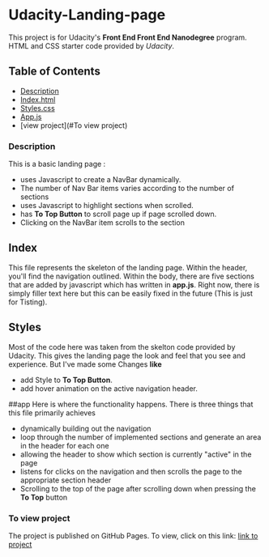 # Udacity-Landing-page
This project is for Udacity's **Front End Front End Nanodegree** program. 
HTML and CSS starter code provided by *Udacity*.

## Table of Contents

* [Description](#Description)
* [Index.html](#Index)
* [Styles.css](#Styles)
* [App.js](#app)
* [view project](#To view project)

### Description

This is a basic landing page :
* uses Javascript to create a NavBar dynamically.
* The number of Nav Bar items varies according to the number of sections
* uses Javascript to highlight sections when scrolled.
* has **To Top Button** to scroll page up if page scrolled down.
* Clicking on the NavBar item scrolls to the section

## Index
This file represents the skeleton of the landing page. Within the header, you'll find the navigation outlined. Within the body, there are five sections that are added by javascript which has written in **app.js**.
Right now, there is simply filler text here but this can be easily fixed in the future (This is just for Tisting).

## Styles
Most of the code here was taken from the skelton code provided by Udacity. This gives the landing page the look and feel that you see and experience.
But I've made some Changes **like**
* add Style to **To Top Button**.
* add hover animation on the active navigation header.


##app
Here is where the functionality happens. There is three things that this file primarily achieves
* dynamically building out the navigation
* loop through the number of implemented sections and generate an area in the header for each one
* allowing the header to show which section is currently "active" in the page
* listens for clicks on the navigation and then scrolls the page to the appropriate section header
* Scrolling to the top of the page after scrolling down when pressing the **To Top** button

### To view project
The project is published on GitHub Pages. To view, 
click on this link: [link to project](https://htmlpreview.github.io/?https://github.com/ahmedtelbani/Udacity-Landing-page/blob/master/index.html)

